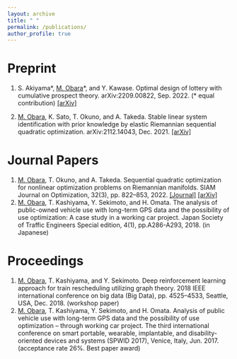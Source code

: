```yaml
---
layout: archive
title: " "
permalink: /publications/
author_profile: true
---
```



Preprint
======
1. S. Akiyama\*, <ins>M. Obara</ins>\*, and Y. Kawase. Optimal design of lottery with cumulative prospect theory. arXiv:2209.00822, Sep. 2022. (\* equal contribution) [[arXiv]](https://arxiv.org/abs/2209.00822)

1. <ins>M. Obara</ins>, K. Sato, T. Okuno, and A. Takeda. Stable linear system identification with prior knowledge by elastic Riemannian sequential quadratic optimization. arXiv:2112.14043, Dec. 2021. [[arXiv]](https://arxiv.org/abs/2112.14043)


Journal Papers
======
1. <ins>M. Obara</ins>, T. Okuno, and A. Takeda. Sequential quadratic optimization for nonlinear optimization problems on Riemannian manifolds. SIAM Journal on Optimization, 32(3), pp. 822–853, 2022. [[Journal]](https://epubs.siam.org/doi/10.1137/20M1370173) [[arXiv]](https://arxiv.org/abs/2009.07153)
1. <ins>M. Obara</ins>, T. Kashiyama, Y. Sekimoto, and H. Omata. The analysis of public-owned vehicle use with long-term GPS data and the possibility of use optimization: A case study in a working car project. Japan Society of Traffic Engineers Special edition, 4(1), pp.A286-A293, 2018. (in Japanese)


Proceedings
======
1. <ins>M. Obara</ins>, T. Kashiyama, and Y. Sekimoto. Deep reinforcement learning approach for train rescheduling utilizing graph theory. 2018 IEEE international conference on big data (Big Data), pp. 4525–4533, Seattle, USA, Dec. 2018. (workshop paper)
1. <ins>M. Obara</ins>, T. Kashiyama, Y. Sekimoto, and H. Omata. Analysis of public vehicle use with long-term GPS data and the possibility of use optimization – through working car project. The third international conference on smart portable, wearable, implantable, and disability-oriented devices and systems (SPWID 2017), Venice, Italy, Jun. 2017. (acceptance rate 26%. Best paper award)
